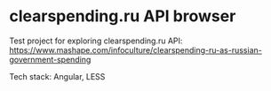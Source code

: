 # clearspending.ru API browser

Test project for exploring clearspending.ru API: https://www.mashape.com/infoculture/clearspending-ru-as-russian-government-spending

Tech stack: Angular, LESS
 
